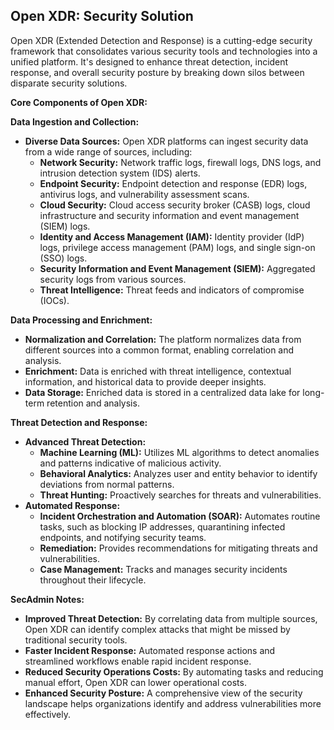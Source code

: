 ## Open XDR:  Security Solution

Open XDR (Extended Detection and Response) is a cutting-edge security framework that consolidates various security tools and technologies into a unified platform. It's designed to enhance threat detection, incident response, and overall security posture by breaking down silos between disparate security solutions.

**Core Components of Open XDR:**

 **Data Ingestion and Collection:**
   * **Diverse Data Sources:** Open XDR platforms can ingest security data from a wide range of sources, including:
     - **Network Security:** Network traffic logs, firewall logs, DNS logs, and intrusion detection system (IDS) alerts.
     - **Endpoint Security:** Endpoint detection and response (EDR) logs, antivirus logs, and vulnerability assessment scans.
     - **Cloud Security:** Cloud access security broker (CASB) logs, cloud infrastructure and security information and event management (SIEM) logs.
     - **Identity and Access Management (IAM):** Identity provider (IdP) logs, privilege access management (PAM) logs, and single sign-on (SSO) logs.
     - **Security Information and Event Management (SIEM):** Aggregated security logs from various sources.
     - **Threat Intelligence:** Threat feeds and indicators of compromise (IOCs).

 **Data Processing and Enrichment:**
   * **Normalization and Correlation:** The platform normalizes data from different sources into a common format, enabling correlation and analysis.
   * **Enrichment:** Data is enriched with threat intelligence, contextual information, and historical data to provide deeper insights.
   * **Data Storage:** Enriched data is stored in a centralized data lake for long-term retention and analysis.

 **Threat Detection and Response:**
   * **Advanced Threat Detection:**
     - **Machine Learning (ML):** Utilizes ML algorithms to detect anomalies and patterns indicative of malicious activity.
     - **Behavioral Analytics:** Analyzes user and entity behavior to identify deviations from normal patterns.
     - **Threat Hunting:** Proactively searches for threats and vulnerabilities.
   * **Automated Response:**
     - **Incident Orchestration and Automation (SOAR):** Automates routine tasks, such as blocking IP addresses, quarantining infected endpoints, and notifying security teams.
     - **Remediation:** Provides recommendations for mitigating threats and vulnerabilities.
     - **Case Management:** Tracks and manages security incidents throughout their lifecycle.

**SecAdmin Notes:**

* **Improved Threat Detection:** By correlating data from multiple sources, Open XDR can identify complex attacks that might be missed by traditional security tools.
* **Faster Incident Response:** Automated response actions and streamlined workflows enable rapid incident response.
* **Reduced Security Operations Costs:** By automating tasks and reducing manual effort, Open XDR can lower operational costs.
* **Enhanced Security Posture:** A comprehensive view of the security landscape helps organizations identify and address vulnerabilities more effectively.

